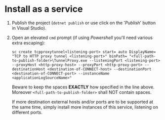 ﻿# Install as a service

1. Publish the project (`dotnet publish` or use click on the '_Publish_' button in Visual Studio).
2. Open an elevated `cmd` prompt (if using _Powershell_ you'll need various extra escaping):

   ```
   sc create tcpproxytunnel<listening-port> start= auto DisplayName= "TCP to HTTP proxy tunnel <listening-port>" binPath= "<full-path-to-publish-folder>\TunnelProxy.exe --listeningPort <listening-port> --proxyHost <http-proxy-host> --proxyPort <http-proxy-port> --destinationHost <destination-of-CONNECT-host> --destinationPort <destination-of-CONNECT-port> --instanceName <applicationLogSourceName>"
   ```

   Beware to keep the spaces __EXACTLY__ how specified in the line above. Moreover `<full-path-to-publish-folder>` shall NOT contain spaces.

   If more destination external hosts and/or ports are to be supported at the same time, simply install more instances of this service, listening on different ports.
